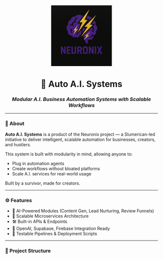 <p align="center">
  <img src="https://raw.githubusercontent.com/Slumerican4Life/Auto-A.I.-Systems/main/neuronix-logo.png" width="200" alt="Neuronix Logo"/>
</p>

<h1 align="center">🧠 Auto A.I. Systems</h1>
<h3 align="center"><em>Modular A.I. Business Automation Systems with Scalable Workflows</em></h3>

---

### 🚀 About

**Auto A.I. Systems** is a product of the Neuronix project — a Slumerican-led initiative to deliver intelligent, scalable automation for businesses, creators, and hustlers.

This system is built with modularity in mind, allowing anyone to:
- Plug in automation agents
- Create workflows without bloated platforms
- Scale A.I. services for real-world usage

Built by a survivor, made for creators.

---

### ⚙️ Features

- 🤖 AI-Powered Modules (Content Gen, Lead Nurturing, Review Funnels)
- 🧱 Scalable Microservices Architecture
- 🛠 Built-in APIs & Endpoints
- 🧠 OpenAI, Supabase, Firebase Integration Ready
- 🧪 Testable Pipelines & Deployment Scripts

---

### 📁 Project Structure


